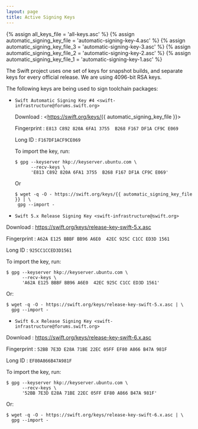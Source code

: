 ```yaml
---
layout: page
title: Active Signing Keys
---
```


{% assign all_keys_file = 'all-keys.asc' %}
{% assign automatic_signing_key_file = 'automatic-signing-key-4.asc' %}
{% assign automatic_signing_key_file_3 = 'automatic-signing-key-3.asc' %}
{% assign automatic_signing_key_file_2 = 'automatic-signing-key-2.asc' %}
{% assign automatic_signing_key_file_1 = 'automatic-signing-key-1.asc' %}

The Swift project uses one set of keys for snapshot builds, and separate keys for
every official release.  We are using 4096-bit RSA keys.

The following keys are being used to sign toolchain packages:

* `Swift Automatic Signing Key #4 <swift-infrastructure@forums.swift.org>`

  Download
  : <https://swift.org/keys/{{ automatic_signing_key_file }}>

  Fingerprint
  : `E813 C892 820A 6FA1 3755  B268 F167 DF1A CF9C E069`

  Long ID
  : `F167DF1ACF9CE069`

  To import the key, run:

  ~~~ shell
  $ gpg --keyserver hkp://keyserver.ubuntu.com \
        --recv-keys \
        'E813 C892 820A 6FA1 3755  B268 F167 DF1A CF9C E069'
  ~~~

  Or

   ~~~ shell
  $ wget -q -O - https://swift.org/keys/{{ automatic_signing_key_file }} | \
    gpg --import -
  ~~~


 * `Swift 5.x Release Signing Key <swift-infrastructure@swift.org>`

  Download
  : <https://swift.org/keys/release-key-swift-5.x.asc>

  Fingerprint
  : `A62A E125 BBBF BB96 A6E0  42EC 925C C1CC ED3D 1561`

  Long ID
  : `925CC1CCED3D1561`

  To import the key, run:

  ~~~ shell
  $ gpg --keyserver hkp://keyserver.ubuntu.com \
        --recv-keys \
        'A62A E125 BBBF BB96 A6E0  42EC 925C C1CC ED3D 1561'
  ~~~

  Or:

  ~~~ shell
  $ wget -q -O - https://swift.org/keys/release-key-swift-5.x.asc | \
    gpg --import -
  ~~~


 * `Swift 6.x Release Signing Key <swift-infrastructure@forums.swift.org>`

  Download
  : <https://swift.org/keys/release-key-swift-6.x.asc>

  Fingerprint
  : `52BB 7E3D E28A 71BE 22EC 05FF EF80 A866 B47A 981F`

  Long ID
  : `EF80A866B47A981F`

  To import the key, run:

  ~~~ shell
  $ gpg --keyserver hkp://keyserver.ubuntu.com \
        --recv-keys \
        '52BB 7E3D E28A 71BE 22EC 05FF EF80 A866 B47A 981F'
  ~~~

  Or:

  ~~~ shell
  $ wget -q -O - https://swift.org/keys/release-key-swift-6.x.asc | \
    gpg --import -
  ~~~